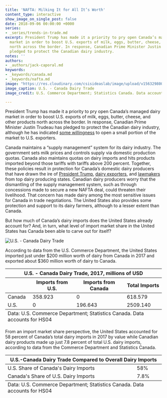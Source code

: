```yaml
---
title: 'NAFTA: Milking It for All It’s Worth'
content_type: interactive
show_image_on_single_post: false
date: 2018-09-06 00:00:00 +0000
series:
- _series/trends-in-trade.md
excerpt: President Trump has made it a priority to pry open Canada’s managed dairy
  market in order to boost U.S. exports of milk, eggs, butter, cheese, and other products
  north across the border. In response, Canadian Prime Minister Justin Trudeau has
  pledged to protect the Canadian dairy industry.
notes: ''
authors:
- _authors/jack-caporal.md
keywords:
- _keywords/canada.md
- _keywords/nafta.md
image: "https://res.cloudinary.com/csisideaslab/image/upload/v1563298002/trade-guys/dairyWebGIF.gif"
image_caption: U.S. - Canada Dairy Trade
image_credit: U.S. Commerce Department; Statistics Canada. Data accounts for HS04

---
```

President Trump has made it a priority to pry open Canada’s managed dairy market in order to boost U.S. exports of milk, eggs, butter, cheese, and other products north across the border. In response, Canadian Prime Minister Justin Trudeau has pledged to protect the Canadian dairy industry, although he has indicated [some willingness](https://www.bloomberg.com/news/articles/2018-09-06/canada-s-dairy-farmers-could-be-trudeau-s-nafta-bargaining-chip) to open a small portion of the market to U.S. exporters.

Canada maintains a “supply management” system for its dairy industry. The government sets milk prices and controls supply via domestic production quotas. Canada also maintains quotas on dairy imports and hits products imported beyond those tariffs with tariffs above 200 percent. Together, these policies result in protection for Canada’s domestic dairy producers that have drawn the ire of [President Trump](https://www.cnn.com/2017/04/20/politics/donald-trump-canada-dairy-farmers/index.html), [dairy exporters](http://www.nmpf.org/files/files/Canada%20letter%2027june17.pdf?utm_campaign=News%20Releases&utm_source=hs_email&utm_medium=email&utm_content=53622956&_hsenc=p2ANqtz-8pp7Ckf06J8UzE3KRB8WTduCAF1ZrrgK3_pPkUh23je0eTg8gpzIaCk4588i6cq0OjA8UlUpMeysk9hL13V28B3gCwNQ&_hsmi=53622956), and [lawmakers](http://www.nmpf.org/files/POTUS%20Dairy%20Trade%20Letter%20(FINAL).pdf) from top dairy producing states. Canadian dairy producers worry that the dismantling of the supply management system, such as through concessions made to secure a new NAFTA deal, could threaten their livelihood. That concern has made dairy among the most sensitive issues for Canada in trade negotiations. The United States also provides some protection and support to its dairy farmers, although to a lesser extent than Canada.

But how much of Canada’s dairy imports does the United States already account for? And, in turn, what level of import market share in the United States has Canada been able to carve out for itself?

![U.S. - Canada Dairy Trade](https://res.cloudinary.com/csisideaslab/image/upload/v1563298002/trade-guys/dairyWebGIF.gif "U.S. - Canada Dairy Trade")

According to data from the U.S. Commerce Department, the United States imported just under $200 million worth of dairy from Canada in 2017 and exported about $360 million worth of dairy to Canada.

<table> <thead> <tr> <th colspan="4" class="table-title"> U.S. - Canada Dairy Trade, 2017, millions of USD </th> </tr> <tr> <th></th> <th> Imports from U.S. </th> <th> Imports from Canada </th> <th> Total Imports </th> </tr> </thead> <tbody> <tr> <td> Canada </td> <td> 358.923 </td> <td> 0 </td> <td> 618.579 </td> </tr> <tr> <td> U.S. </td> <td> 0 </td> <td> 196.643 </td> <td> 2509.140 </td> </tr> </tbody> <tfoot> <tr> <td colspan="4"> Data: U.S. Commerce Department; Statistics Canada. Data accounts for HS04 </td> </tr> </tfoot> </table>

From an import market share perspective, the United States accounted for 58 percent of Canada’s total dairy imports in 2017 by value while Canadian dairy products made up just 7.8 percent of total U.S. dairy imports, according to data from the Commerce Department and Statistics Canada.

<table> <thead> <tr> <th colspan="2" class="table-title"> U.S.-Canada Dairy Trade Compared to Overall Dairy Imports </th> </tr> </thead> <tbody> <tr> <td> U.S. Share of Canada's Dairy Imports </td> <td> 58% </td> </tr> <tr> <td> Canada's Share of U.S. Dairy Imports </td> <td> 7.8% </td> </tr> </tbody> <tfoot> <tr> <td colspan="2"> Data: U.S. Commerce Department; Statistics Canada. Data accounts for HS04 </td> </tr> </tfoot> </table>